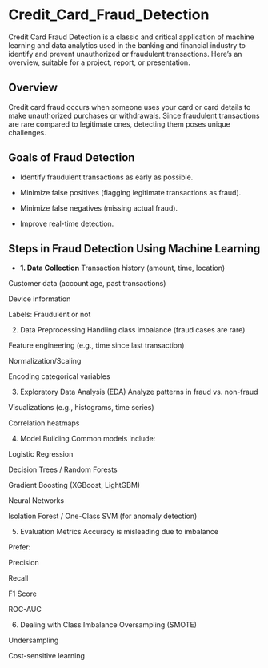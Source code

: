 # Credit_Card_Fraud_Detection
Credit Card Fraud Detection is a classic and critical application of machine learning and data analytics used in the banking and financial industry to identify and prevent unauthorized or fraudulent transactions. Here’s an overview, suitable for a project, report, or presentation.
## Overview
Credit card fraud occurs when someone uses your card or card details to make unauthorized purchases or withdrawals. Since fraudulent transactions are rare compared to legitimate ones, detecting them poses unique challenges.
## Goals of Fraud Detection
- Identify fraudulent transactions as early as possible.

- Minimize false positives (flagging legitimate transactions as fraud).

- Minimize false negatives (missing actual fraud).

 - Improve real-time detection.

## Steps in Fraud Detection Using Machine Learning
- **1. Data Collection**
Transaction history (amount, time, location)

Customer data (account age, past transactions)

Device information

Labels: Fraudulent or not

2. Data Preprocessing
Handling class imbalance (fraud cases are rare)

Feature engineering (e.g., time since last transaction)

Normalization/Scaling

Encoding categorical variables

3. Exploratory Data Analysis (EDA)
Analyze patterns in fraud vs. non-fraud

Visualizations (e.g., histograms, time series)

Correlation heatmaps

4. Model Building
Common models include:

Logistic Regression

Decision Trees / Random Forests

Gradient Boosting (XGBoost, LightGBM)

Neural Networks

Isolation Forest / One-Class SVM (for anomaly detection)

5. Evaluation Metrics
Accuracy is misleading due to imbalance

Prefer:

Precision

Recall

F1 Score

ROC-AUC

6. Dealing with Class Imbalance
Oversampling (SMOTE)

Undersampling

Cost-sensitive learning

